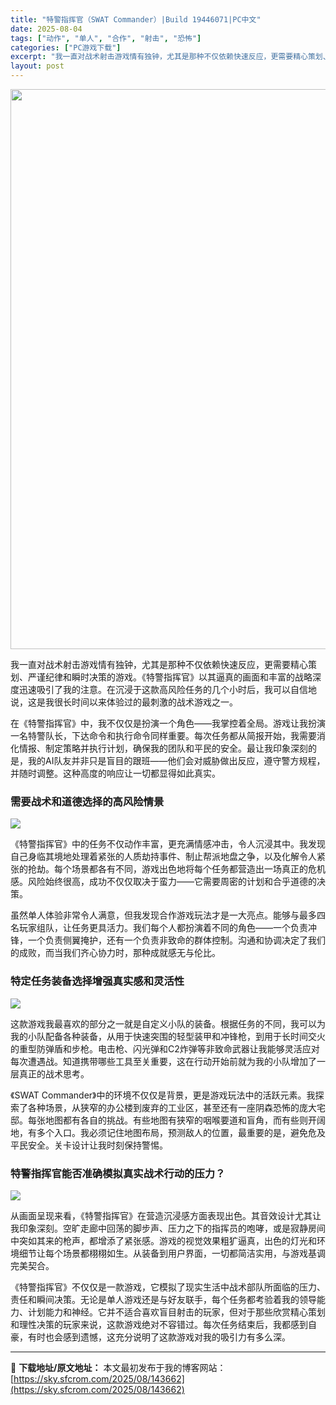 ```yaml
---
title: "特警指挥官（SWAT Commander）|Build 19446071|PC中文"
date: 2025-08-04
tags: ["动作", "单人", "合作", "射击", "恐怖"]
categories: ["PC游戏下载"]
excerpt: "我一直对战术射击游戏情有独钟，尤其是那种不仅依赖快速反应，更需要精心策划、严谨纪律和瞬时决策的游戏。《特警指挥官》以其逼真的画面和丰富的战略深度迅速吸引了我的注意。在沉浸于这款高风险任务的几个小时后，我可以自信地说，这是我很长时间以来体验过的最刺激的战术游戏之一。 在《特警指挥官》中，我不仅仅是扮演&hellip;"
layout: post
---
```


<img class="aligncenter size-full wp-image-143663" src="https://sky.sfcrom.com/wp-content/uploads/2025/08/2025080412471068.webp" alt="" width="748" height="896" />

我一直对战术射击游戏情有独钟，尤其是那种不仅依赖快速反应，更需要精心策划、严谨纪律和瞬时决策的游戏。《特警指挥官》以其逼真的画面和丰富的战略深度迅速吸引了我的注意。在沉浸于这款高风险任务的几个小时后，我可以自信地说，这是我很长时间以来体验过的最刺激的战术游戏之一。

在《特警指挥官》中，我不仅仅是扮演一个角色——我掌控着全局。游戏让我扮演一名特警队长，下达命令和执行命令同样重要。每次任务都从简报开始，我需要消化情报、制定策略并执行计划，确保我的团队和平民的安全。最让我印象深刻的是，我的AI队友并非只是盲目的跟班——他们会对威胁做出反应，遵守警方规程，并随时调整。这种高度的响应让一切都显得如此真实。
<h3>需要战术和道德选择的高风险情景</h3>
<img src="https://shared.fastly.steamstatic.com/store_item_assets/steam/apps/1619310/70ef232e70355dd5e7da2c7e1327d383061265e4/ss_70ef232e70355dd5e7da2c7e1327d383061265e4.1920x1080.jpg?t=1754056430" />

《特警指挥官》中的任务不仅动作丰富，更充满情感冲击，令人沉浸其中。我发现自己身临其境地处理着紧张的人质劫持事件、制止帮派地盘之争，以及化解令人紧张的抢劫。每个场景都各有不同，游戏出色地将每个任务都营造出一场真正的危机感。风险始终很高，成功不仅仅取决于蛮力——它需要周密的计划和合乎道德的决策。

虽然单人体验非常令人满意，但我发现合作游戏玩法才是一大亮点。能够与最多四名玩家组队，让任务更具活力。我们每个人都扮演着不同的角色——一个负责冲锋，一个负责侧翼掩护，还有一个负责非致命的群体控制。沟通和协调决定了我们的成败，而当我们齐心协力时，那种成就感无与伦比。
<h3>特定任务装备选择增强真实感和灵活性</h3>
<img src="https://shared.fastly.steamstatic.com/store_item_assets/steam/apps/1619310/8d53b1aaff366c5b7fef339a7ce4704592fe05d1/ss_8d53b1aaff366c5b7fef339a7ce4704592fe05d1.1920x1080.jpg?t=1754056430" />

这款游戏我最喜欢的部分之一就是自定义小队的装备。根据任务的不同，我可以为我的小队配备各种装备，从用于快速突围的轻型装甲和冲锋枪，到用于长时间交火的重型防弹盾和步枪。电击枪、闪光弹和C2炸弹等非致命武器让我能够灵活应对每次遭遇战。知道携带哪些工具至关重要，这在行动开始前就为我的小队增加了一层真正的战术思考。

《SWAT Commander》中的环境不仅仅是背景，更是游戏玩法中的活跃元素。我探索了各种场景，从狭窄的办公楼到废弃的工业区，甚至还有一座阴森恐怖的庞大宅邸。每张地图都有各自的挑战。有些地图有狭窄的咽喉要道和盲角，而有些则开阔地，有多个入口。我必须记住地图布局，预测敌人的位置，最重要的是，避免危及平民安全。关卡设计让我时刻保持警惕。
<h3>特警指挥官能否准确模拟真实战术行动的压力？</h3>
<img src="https://shared.fastly.steamstatic.com/store_item_assets/steam/apps/1619310/68b46b85343d66ee1d9809ab747dcda18a071775/ss_68b46b85343d66ee1d9809ab747dcda18a071775.1920x1080.jpg?t=1754056430" />

从画面呈现来看，《特警指挥官》在营造沉浸感方面表现出色。其音效设计尤其让我印象深刻。空旷走廊中回荡的脚步声、压力之下的指挥员的咆哮，或是寂静房间中突如其来的枪声，都增添了紧张感。游戏的视觉效果粗犷逼真，出色的灯光和环境细节让每个场景都栩栩如生。从装备到用户界面，一切都简洁实用，与游戏基调完美契合。

《特警指挥官》不仅仅是一款游戏，它模拟了现实生活中战术部队所面临的压力、责任和瞬间决策。无论是单人游戏还是与好友联手，每个任务都考验着我的领导能力、计划能力和神经。它并不适合喜欢盲目射击的玩家，但对于那些欣赏精心策划和理性决策的玩家来说，这款游戏绝对不容错过。每次任务结束后，我都感到自豪，有时也会感到遗憾，这充分说明了这款游戏对我的吸引力有多么深。

---
📖 **下载地址/原文地址：** 本文最初发布于我的博客网站：[https://sky.sfcrom.com/2025/08/143662](https://sky.sfcrom.com/2025/08/143662)
